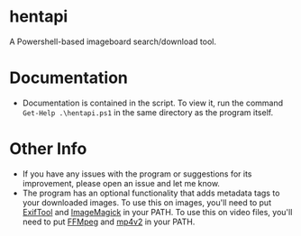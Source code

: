 # hentapi
A Powershell-based imageboard search/download tool.

# Documentation
 - Documentation is contained in the script. To view it, run the command `Get-Help .\hentapi.ps1` in the same directory as the program itself.

# Other Info
 - If you have any issues with the program or suggestions for its improvement, please open an issue and let me know.
 - The program has an optional functionality that adds metadata tags to your downloaded images. To use this on images, you'll need to put [ExifTool](https://exiftool.org/) and [ImageMagick](https://imagemagick.org/) in your PATH. To use this on video files, you'll need to put [FFMpeg](https://ffmpeg.org/) and [mp4v2](https://archive.org/details/mp4v2-r504-win32.7z) in your PATH.
